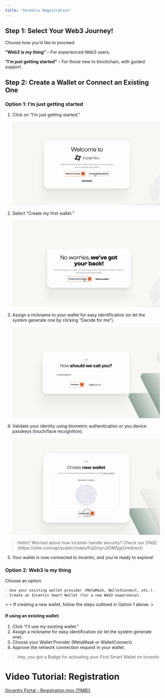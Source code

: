 ```yaml
---
title: "Incentiv Registration"
---
```


## Step 1: Select Your Web3 Journey!

Choose how you’d like to proceed:

**“Web3 is my thing”** – For experienced Web3 users.

**“I’m just getting started”** – For those new to blockchain, with guided support.

## Step 2: Create a Wallet or Connect an Existing One

### Option 1: I’m just getting started

1. Click on “I’m just getting started.”
   

   ![Incentiv Registration](/docs/images/IncentivRegistration1.png)
2. Select “Create my first wallet.”
   

   ![Incentiv Registration](/docs/images/IncentivRegistration2.png)
3. Assign a nickname to your wallet for easy identification (or let the system generate one by clicking “Decide for me“).
   

   ![Incentiv Registration](/docs/images/IncentivRegistration3.png)
4. Validate your identity using biometric authentication or you device passkeys (touch/face recognition).
   

   ![Incentiv Registration](/docs/images/IncentivRegistration4.png)

> <Note>
>    Hello\! Worried about how Incentiv handle security? Check our [FAQ](https://slite.com/api/public/notes/FqQxtynJIOMSgG/redirect) 
> </Note>

5. Your wallet is now connected to Incentiv, and you’re ready to explore\!

### Option 2: Web3 is my thing

Choose an option:

```
- Use your existing wallet provider (MetaMask, WalletConnect, etc.).
- Create an Incentiv Smart Wallet (for a new Web3 experience).
```
</Step>
> <Warning>
>    If creating a new wallet, follow the steps outlined in Option 1 above. 
> </Warning>

#### If using an existing wallet:

1. Click “I'll use my existing wallet.”
2. Assign a nickname for easy identification (or let the system generate one).
3. Choose your Wallet Provider (MetaMask or WalletConnect).
4. Approve the network connection request in your wallet.

> <Tip>
>    Hey, you got a Badge for activating your First Smart Wallet on Incentiv 
> </Tip>

# Video Tutorial: Registration

[[Incentiv Portal - Registration.mov (11MB)]](media_Incentiv%20Registration/hHV_M9NVaSrxZi-Incentiv%20Portal%20-%20Registration.mov)
